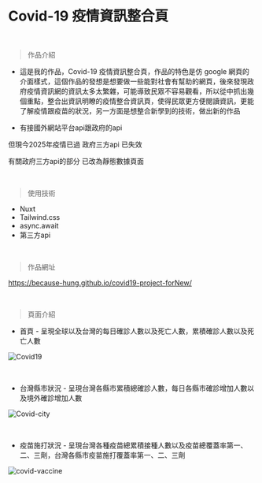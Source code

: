 # Covid-19 疫情資訊整合頁

<br />

> 作品介紹
+ 這是我的作品，Covid-19 疫情資訊整合頁，作品的特色是仿 google 網頁的介面樣式，這個作品的發想是想要做一些能對社會有幫助的網頁，後來發現政府疫情資訊網的資訊太多太繁雜，可能導致民眾不容易觀看，所以從中抓出幾個重點，整合出資訊明瞭的疫情整合資訊頁，使得民眾更方便閱讀資訊，更能了解疫情跟疫苗的狀況，另一方面是想整合新學到的技術，做出新的作品

+ 有接國外網站平台api跟政府的api

但現今2025年疫情已過 政府三方api 已失效

有關政府三方api的部分 已改為靜態數據頁面

<br />

> 使用技術
+ Nuxt
+ Tailwind.css
+ async.await
+ 第三方api

<br />

> 作品網址

https://because-hung.github.io/covid19-project-forNew/

<br />


> 頁面介紹 

* 首頁 - 呈現全球以及台灣的每日確診人數以及死亡人數，累積確診人數以及死亡人數

![Covid19](https://user-images.githubusercontent.com/63777618/204414061-4845109e-ed03-4cef-b5d8-24dc2477050d.png)


<br />

* 台灣縣市狀況 - 呈現台灣各縣市累積總確診人數，每日各縣市確診增加人數以及境外確診增加人數

![Covid-city](https://user-images.githubusercontent.com/63777618/204413291-04335fda-169e-49fe-8688-15e395085c39.png)

<br />

* 疫苗施打狀況 - 呈現台灣各種疫苗總累積接種人數以及疫苗總覆蓋率第一、二、三劑，台灣各縣市疫苗施打覆蓋率第一、二、三劑

![covid-vaccine](https://user-images.githubusercontent.com/63777618/204413279-97aeb34f-5b6e-47fe-9e83-055ae7be84bc.png)


<br />
